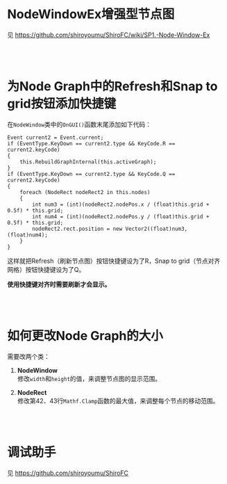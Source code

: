 # NodeWindowEx增强型节点图
见 https://github.com/shiroyoumu/ShiroFC/wiki/SP1.-Node-Window-Ex

<br><br>

# 为Node Graph中的Refresh和Snap to grid按钮添加快捷键
在`NodeWindow`类中的`OnGUI()`函数末尾添加如下代码：
```
Event current2 = Event.current;
if (EventType.KeyDown == current2.type && KeyCode.R == current2.keyCode)
{
	this.RebuildGraphInternal(this.activeGraph);
}
if (EventType.KeyDown == current2.type && KeyCode.Q == current2.keyCode)
{
	foreach (NodeRect nodeRect2 in this.nodes)
	{
		int num3 = (int)(nodeRect2.nodePos.x / (float)this.grid + 0.5f) * this.grid;
		int num4 = (int)(nodeRect2.nodePos.y / (float)this.grid + 0.5f) * this.grid;
		nodeRect2.rect.position = new Vector2((float)num3, (float)num4);
	}
}
```
这样就把Refresh（刷新节点图）按钮快捷键设为了R，Snap to grid（节点对齐网格）按钮快捷键设为了Q。

**使用快捷键对齐时需要刷新才会显示。**

<br><br>

# 如何更改Node Graph的大小
需要改两个类：

1. **NodeWindow**<br>
修改`width`和`height`的值，来调整节点图的显示范围。

2. **NodeRect**<br>
修改第42、43行`Mathf.Clamp`函数的最大值，来调整每个节点的移动范围。

<br><br>

# 调试助手
见 https://github.com/shiroyoumu/ShiroFC

<br><br>

